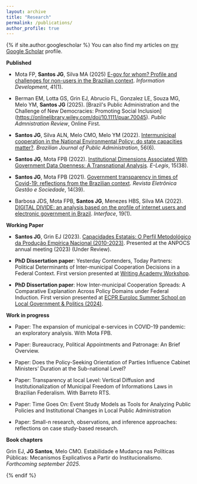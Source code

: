 ```yaml
---
layout: archive
title: "Research"
permalink: /publications/
author_profile: true
---
```



{% if site.author.googlescholar %}
 You can also find my articles on [my Google Scholar](https://scholar.google.com.br/citations?user=FyoFxpoAAAAJ&hl=pt-BR&oi=ao) profile.



  **Published**



  * Mota FP, **Santos JG**, Silva MA (2025) [E-gov for whom? Profile and challenges for non-users in the Brazilian context](https://doi.org/10.1177/02666669251327184). *Information Development*, 41(1).

  * Berman EM, Lotta GS, Grin EJ, Abrucio FL, Gonzalez LE, Souza MG, Melo YM, **Santos JG** (2025). [Brazil's Public Administration and the Challenge of New Democracies: Promoting Social Inclusion] (https://onlinelibrary.wiley.com/doi/10.1111/puar.70045). *Public Admnistration Review*, Online First.

  * **Santos JG**, Silva ALN, Melo CMO, Melo YM (2022). [Intermunicipal cooperation in the National Environmental Policy: do state capacities matter?](https://periodicos.fgv.br/rap/article/view/88551/83280). *Brazilian Journal of Public Administration*, 56(6).
    
  * **Santos JG**, Mota FPB (2022). [Institutional Dimensions Associated With Government Data Openness: A Transnational Analysis](https://e-legis.camara.leg.br/cefor/index.php/e-legis/article/view/752/1139). *E-Legis*, 15(38).
    
  * **Santos JG**, Mota FPB (2021). [Government transparency in times of Covid-19: reflections from the Brazilian context](https://scholar.archive.org/work/uljq7p3tkrbd7mjakpqqxfp6wa/access/wayback/https://ges.emnuvens.com.br/gestaoesociedade/article/download/3288/1473). *Revista Eletrônica Gestão e Sociedade*, 14(39).
    
  * Barbosa JDS, Mota FPB, **Santos JG**, Menezes HBS, Silva MA (2022). [DIGITAL DIVIDE: an analysis based on the profile of internet users and electronic government in Brazil](https://ojs.ccsa.ufrn.br/index.php/interface/article/view/1243). *Interface*, 19(1).

  **Working Paper**
  
* **Santos JG**, Grin EJ (2023). [Capacidades Estatais: O Perfil Metodológico da Produção Empírica Nacional (2010-2023)](https://preprints.scielo.org/index.php/scielo/preprint/view/7086/13297). Presented at the ANPOCS annual meeting (2023) (Under Review).

 * **PhD Dissertation paper**: Yesterday Contenders, Today Partners: Political Determinants of Inter-municipal Cooperation Decisions in a Federal Context. First version presented at [Writing Academy Workshop](https://sites.google.com/view/writing-academy/in%C3%ADcio).
    
  * **PhD Dissertation paper**: How Inter-municipal Cooperation Spreads: A Comparative Explanation Across Policy Domains under Federal Induction. First version presented at [ECPR Euroloc Summer School on Local Government & Politics (2024)](https://sites.google.com/view/euroloc2024/home).

  **Work in progress**

  * Paper: The expansion of municipal e-services in COVID-19 pandemic: an exploratory analysis. With Mota FPB.
    
  * Paper: Bureaucracy, Political Appointments and Patronage: An Brief Overview.
    
  * Paper: Does the Policy-Seeking Orientation of Parties Influence Cabinet Ministers’ Duration at the Sub-national Level? 

  * Paper: Transparency at local Level: Vertical Diffusion and Institutionalization of Municipal Freedom of Informations Laws in Brazilian Federalism. With Barreto RTS.
    
  * Paper: Time Goes On: Event Study Models as Tools for Analyzing Public Policies and Institutional Changes in Local Public Administration

  * Paper: Small-n research, observations, and inference approaches: reflections on case study-based research.



  **Book chapters**
  
Grin EJ, **JG Santos**, Melo CMO. Estabilidade e Mudança nas Políticas Públicas: Mecanismos Explicativos a Partir do Institucionalismo. *Forthcoming september 2025*.

    
{% endif %}



